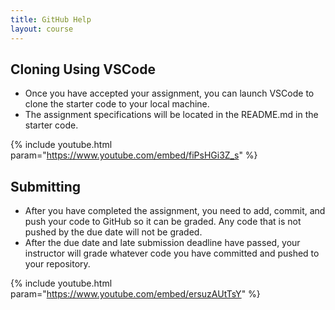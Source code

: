 ```yaml
---
title: GitHub Help
layout: course
---
```


## Cloning Using VSCode

- Once you have accepted your assignment, you can launch VSCode to clone the starter code to your
  local machine.
- The assignment specifications will be located in the README.md in the starter code.

{% include youtube.html param="https://www.youtube.com/embed/fiPsHGi3Z_s" %}

## Submitting

- After you have completed the assignment, you need to add, commit, and push your code to GitHub so
  it can be graded. Any code that is not pushed by the due date will not be graded.
- After the due date and late submission deadline have passed, your instructor will grade whatever
  code you have committed and pushed to your repository.

{% include youtube.html param="https://www.youtube.com/embed/ersuzAUtTsY" %}
